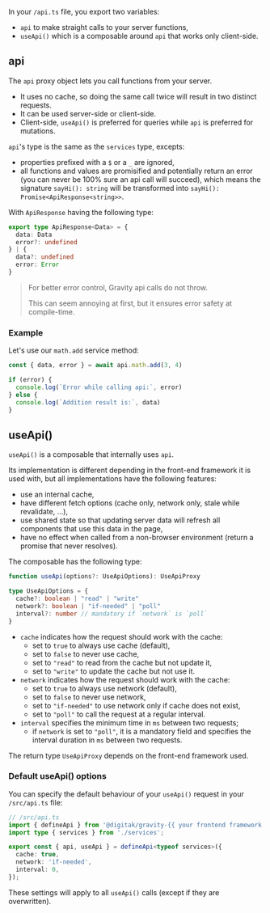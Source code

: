 In your `/api.ts` file, you export two variables:

- `api` to make straight calls to your server functions, 
- `useApi()` which is a composable around `api` that works only client-side.

## api

The `api` proxy object lets you call functions from your server.

- It uses no cache, so doing the same call twice will result in two distinct requests.
- It can be used server-side or client-side.
- Client-side, `useApi()` is preferred for queries while `api` is preferred for mutations.

`api`'s type is the same as the `services` type, excepts:

- properties prefixed with a `$` or a `_` are ignored,
- all functions and values are promisified and potentially return an error (you can never be 100% sure an api call will succeed), which means the signature `sayHi(): string` will be transformed into `sayHi(): Promise<ApiResponse<string>>`.

With `ApiResponse` having the following type:

```ts
export type ApiResponse<Data> = {
  data: Data
  error?: undefined
} | {
  data?: undefined
  error: Error
}
```

> For better error control, Gravity api calls do not throw.
>
> This can seem annoying at first, but it ensures error safety at compile-time.

### Example

Let's use our `math.add` service method:

```ts
const { data, error } = await api.math.add(3, 4)

if (error) {
  console.log(`Error while calling api:`, error)
} else {
  console.log(`Addition result is:`, data)
}
```

## useApi()

`useApi()` is a composable that internally uses `api`.

Its implementation is different depending in the front-end framework it is used with, but all implementations have the following features:

- use an internal cache,
- have different fetch options (cache only, network only, stale while revalidate, ...),
- use shared state so that updating server data will refresh all components that use this data in the page,
- have no effect when called from a non-browser environment (return a promise that never resolves).

The composable has the following type:

```ts
function useApi(options?: UseApiOptions): UseApiProxy

type UseApiOptions = {
  cache?: boolean | "read" | "write"
  network?: boolean | "if-needed" | "poll"
  interval?: number // mandatory if `network` is `poll`
}
```

- `cache` indicates how the request should work with the cache:
  - set to `true` to always use cache (default),
  - set to `false` to never use cache,
  - set to `"read"` to read from the cache but not update it,
  - set to `"write"` to update the cache but not use it.
- `network` indicates how the request should work with the cache:
  - set to `true` to always use network (default),
  - set to `false` to never use network,
  - set to `"if-needed"` to use network only if cache does not exist,
  - set to `"poll"` to call the request at a regular interval.
- `interval` specifies the minimum time in `ms` between two requests;
  - if `network` is set to `"poll"`, it is a mandatory field and specifies the interval duration in `ms` between two requests.

The return type `UseApiProxy` depends on the front-end framework used.


### Default useApi() options

You can specify the default behaviour of your `useApi()` request in your `/src/api.ts` file:

```ts
// /src/api.ts
import { defineApi } from '@digitak/gravity-{{ your frontend framework }}';
import type { services } from './services';

export const { api, useApi } = defineApi<typeof services>({
  cache: true,
  network: 'if-needed',
  interval: 0,
});
```

These settings will apply to all `useApi()` calls (except if they are overwritten).
